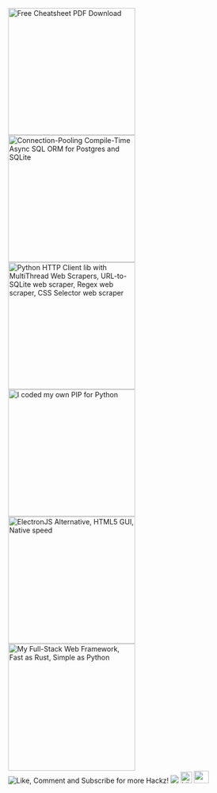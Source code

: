 [<img src="https://raw.githubusercontent.com/juancarlospaco/juancarlospaco/master/cheatsheet-pdf.png" width="256" height="256" title="Free Cheatsheet PDF Download">](https://www.overleaf.com/read/svnxffsjvscy "Free Cheatsheet PDF Download")
[<img src="https://raw.githubusercontent.com/juancarlospaco/juancarlospaco/master/gatabase.png" width="256" height="256" title="Connection-Pooling Compile-Time Async SQL ORM for Postgres and SQLite">](https://github.com/juancarlospaco/nim-gatabase#gatabase)
[<img src="https://raw.githubusercontent.com/juancarlospaco/juancarlospaco/master/ftr.png" width="256" height="256" title="Python HTTP Client lib with MultiThread Web Scrapers, URL-to-SQLite web scraper, Regex web scraper, CSS Selector web scraper">](https://github.com/juancarlospaco/faster-than-requests#faster-than-requests)
[<img src="https://raw.githubusercontent.com/juancarlospaco/juancarlospaco/master/pypypy.jpg" width="256" height="256" title="I coded my own PIP for Python">](https://github.com/juancarlospaco/plz#plz)
[<img src="https://raw.githubusercontent.com/juancarlospaco/juancarlospaco/master/webgui.png" width="256" height="256" title="ElectronJS Alternative, HTML5 GUI, Native speed">](https://juancarlospaco.github.io/webgui)
[<img src="https://raw.githubusercontent.com/juancarlospaco/juancarlospaco/master/sticker.png" width="256" height="256" title="My Full-Stack Web Framework, Fast as Rust, Simple as Python">](https://nimwc.org)
![](https://github-readme-stats.vercel.app/api?username=juancarlospaco&show_icons=true&line_height=15 "Like, Comment and Subscribe for more Hackz!")
![](https://img.shields.io/twitch/status/juancarlospaco?style=for-the-badge)
<img src="https://visitor-badge.glitch.me/badge?page_id=juancarlospaco.juancarlospaco" height="23" alt="Like, Comment and Subscribe for more Hackz!">
<a href="https://dev.to/juancarlospaco" alt="Juan Carlos DEV Profile">
  <img src="https://d2fltix0v2e0sb.cloudfront.net/dev-badge.svg" height="25" width="30">
</a>
